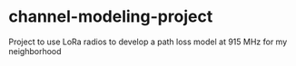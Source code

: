 # channel-modeling-project
Project to use LoRa radios to develop a path loss model at 915 MHz for my neighborhood
